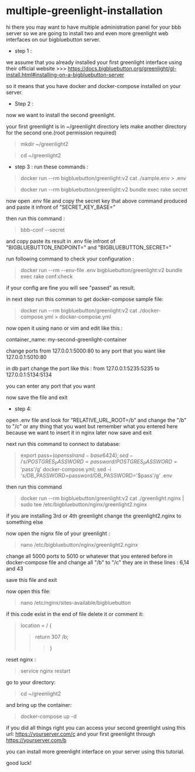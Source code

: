 # multiple-greenlight-installation
hi there you may want to have multiple administration panel for your bbb server so we are going to install two and even more greenlight web interfaces on our bigbluebutton server.

* step 1 :

we assume that you already installed your first greenlight interface using their official website >>> https://docs.bigbluebutton.org/greenlight/gl-install.html#installing-on-a-bigbluebutton-server

so it means that you have docker and docker-compose installed on your server.

* Step 2 :

now we want to install the second greenlight.

your first greenlight is in ~/greenlight directory lets make another directory for the second one.(root permission required)

>mkdir ~/greenlight2

>cd ~/greenlight2

* step 3 :
 run these commands :
 
>docker run --rm bigbluebutton/greenlight:v2 cat ./sample.env > .env

>docker run --rm bigbluebutton/greenlight:v2 bundle exec rake secret

now open .env file and copy the secret key that above command produced and paste it infront of "SECRET_KEY_BASE=" 

then run this command :

>bbb-conf --secret

and copy paste its result in .env file infront of "BIGBLUEBUTTON_ENDPOINT=" and "BIGBLUEBUTTON_SECRET="

run following command to check your configuration :

> docker run --rm --env-file .env bigbluebutton/greenlight:v2 bundle exec rake conf:check

if your config are fine you will see "passed" as result.

in next step run this comman to get docker-compose sample file:

>docker run --rm bigbluebutton/greenlight:v2 cat ./docker-compose.yml > docker-compose.yml

now open it using nano or vim and edit like this :



container_name: my-second-greenlight-container

change ports from 127.0.0.1:5000:80 to any port that you want like 127.0.0.1:5010:80 

in db part change the port like this : 
from 127.0.0.1:5235:5235 to 127.0.0.1:5134:5134

you can enter any port that you want

now save the file and exit


* step 4:

open .env file and look for "RELATIVE_URL_ROOT=/b"
and change the "/b" to "/c" or any thing that you want but remember what you entered here because we want to insert it in nginx later
now save and exit 

next run this command to connect to database:

>export pass=$(openssl rand -base64 24); sed -i 's/POSTGRES_PASSWORD=password/POSTGRES_PASSWORD='$pass'/g' docker-compose.yml; sed -i 's/DB_PASSWORD=password/DB_PASSWORD='$pass'/g' .env

then run this command

>docker run --rm bigbluebutton/greenlight:v2 cat ./greenlight.nginx | sudo tee /etc/bigbluebutton/nginx/greenlight2.nginx

if you are installing 3rd or 4th greenlight change the greenlight2.nginx to something else

now open the nignx file of your greenlight :

>nano /etc/bigbluebutton/nginx/greenlight2.nginx

change all 5000 ports to 5010 or whatever that you entered before in docker-compose file
and change all "/b" to "/c" 
they are in these lines : 6,14 and 43

save this file and exit

now open this file:

>nano /etc/nginx/sites-available/bigbluebutton

if this code exist in the end of file delete it or comment it:

>location = / {
>>return 307 /b;
>>>}

reset nginx :

>service nginx restart

go to your directory:
>cd ~/greenlight2

and bring up the container:

>docker-compose up -d

if you did all things right you can access your second greenlight using this url:  https://yourserver.com/c and your first greenlight through https://yourserver.com/b

you can install more greenlight interface on your server using this tutorial.

good luck!






